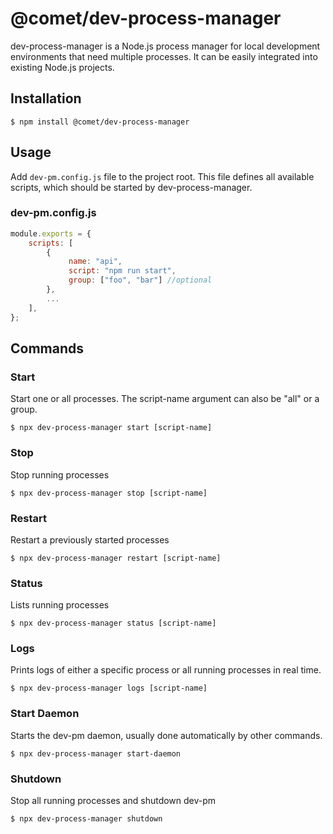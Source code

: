 # @comet/dev-process-manager

dev-process-manager is a Node.js process manager for local development environments that need multiple processes. It can be easily integrated into existing Node.js projects.

## Installation

```console
$ npm install @comet/dev-process-manager
```

## Usage

Add `dev-pm.config.js` file to the project root.
This file defines all available scripts, which should be started by dev-process-manager.

### dev-pm.config.js

```javascript
module.exports = {
    scripts: [
        {
             name: "api",
             script: "npm run start",
             group: ["foo", "bar"] //optional
        },
        ...
    ],
};

```

## Commands

### Start

Start one or all processes. The script-name argument can also be "all" or a group.

```console
$ npx dev-process-manager start [script-name]
```

### Stop

Stop running processes

```console
$ npx dev-process-manager stop [script-name]
```

### Restart

Restart a previously started processes

```console
$ npx dev-process-manager restart [script-name]
```

### Status

Lists running processes

```console
$ npx dev-process-manager status [script-name]
```

### Logs

Prints logs of either a specific process or all running processes in real time.

```console
$ npx dev-process-manager logs [script-name]
```

### Start Daemon

Starts the dev-pm daemon, usually done automatically by other commands.

```console
$ npx dev-process-manager start-daemon
```

### Shutdown

Stop all running processes and shutdown dev-pm

```console
$ npx dev-process-manager shutdown
```
